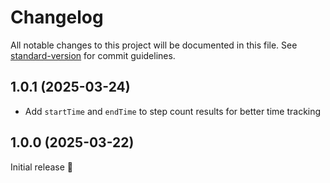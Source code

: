 # Changelog

All notable changes to this project will be documented in this file. See [standard-version](https://github.com/conventional-changelog/standard-version) for commit guidelines.

## 1.0.1 (2025-03-24)

* Add `startTime` and `endTime` to step count results for better time tracking

## 1.0.0 (2025-03-22)

Initial release 🎉

